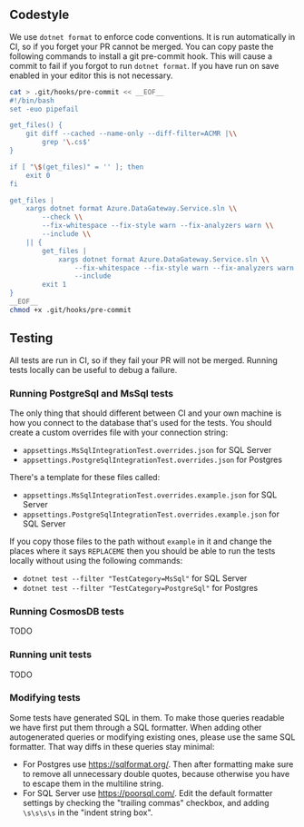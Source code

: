 
## Codestyle

We use `dotnet format` to enforce code conventions. It is run automatically
in CI, so if you forget your PR cannot be merged. You can copy paste the
following commands to install a git pre-commit hook. This will cause a commit to
fail if you forgot to run `dotnet format`. If you have run on save enabled in
your editor this is not necessary.

```bash
cat > .git/hooks/pre-commit << __EOF__
#!/bin/bash
set -euo pipefail

get_files() {
    git diff --cached --name-only --diff-filter=ACMR |\\
        grep '\.cs$'
}

if [ "\$(get_files)" = '' ]; then
    exit 0
fi

get_files |
    xargs dotnet format Azure.DataGateway.Service.sln \\
        --check \\
        --fix-whitespace --fix-style warn --fix-analyzers warn \\
        --include \\
    || {
        get_files |
            xargs dotnet format Azure.DataGateway.Service.sln \\
                --fix-whitespace --fix-style warn --fix-analyzers warn \\
                --include
        exit 1
}
__EOF__
chmod +x .git/hooks/pre-commit
```

## Testing

All tests are run in CI, so if they fail your PR will not be merged. Running
tests locally can be useful to debug a failure.

### Running PostgreSql and MsSql tests

The only thing that should different between CI and your own machine is how you
connect to the database that's used for the tests. You should create a custom
overrides file with your connection string:
- `appsettings.MsSqlIntegrationTest.overrides.json` for SQL Server
- `appsettings.PostgreSqlIntegrationTest.overrides.json` for Postgres

There's a template for these files called:
- `appsettings.MsSqlIntegrationTest.overrides.example.json` for SQL Server
- `appsettings.PostgreSqlIntegrationTest.overrides.example.json` for SQL Server

If you copy those files to the path without `example` in it and change the
places where it says `REPLACEME` then you should be able to run the tests
locally without using the following commands:

- `dotnet test --filter "TestCategory=MsSql"` for SQL Server
- `dotnet test --filter "TestCategory=PostgreSql"` for Postgres

### Running CosmosDB tests

TODO

### Running unit tests

TODO


### Modifying tests

Some tests have generated SQL in them. To make those queries readable we have
first put them through a SQL formatter. When adding other autogenerated queries
or modifying existing ones, please use the same SQL formatter. That way diffs in
these queries stay minimal:

- For Postgres use https://sqlformat.org/. Then after formatting make sure to
  remove all unnecessary double quotes, because otherwise you have to escape
  them in the multiline string.
- For SQL Server use https://poorsql.com/. Edit the default formatter settings
  by checking the "trailing commas" checkbox, and adding `\s\s\s\s` in the "indent string box".
